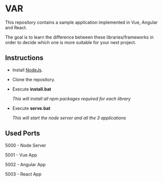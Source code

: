 # VAR

This repository contains a sample application implemented in Vue, Angular and React.

The goal is to learn the difference between these libraries/frameworks in order to decide which one is more suitable for your next project.

## Instructions

-   Install [NodeJs](https://nodejs.org).

-   Clone the repository.

-   Execute **install.bat**

    _This will install all npm packages required for each library_

-   Execute **serve.bat**

    _This will start the node server and all the 3 applications_

## Used Ports

5000 - Node Server

5001 - Vue App

5002 - Angular App

5003 - React App
